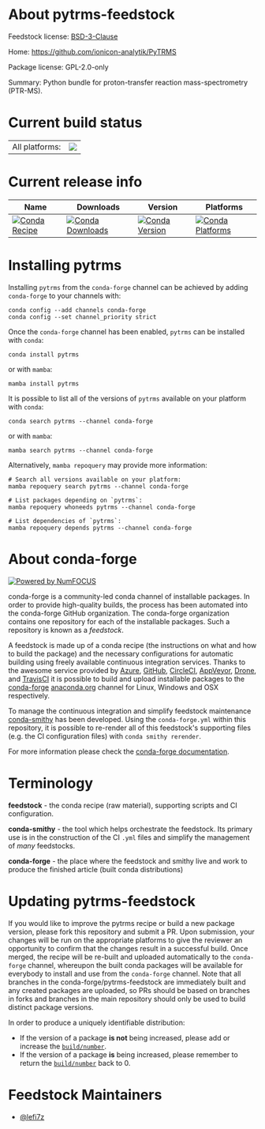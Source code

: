 About pytrms-feedstock
======================

Feedstock license: [BSD-3-Clause](https://github.com/conda-forge/pytrms-feedstock/blob/main/LICENSE.txt)

Home: https://github.com/ionicon-analytik/PyTRMS

Package license: GPL-2.0-only

Summary: Python bundle for proton-transfer reaction mass-spectrometry (PTR-MS).

Current build status
====================


<table><tr><td>All platforms:</td>
    <td>
      <a href="https://dev.azure.com/conda-forge/feedstock-builds/_build/latest?definitionId=23916&branchName=main">
        <img src="https://dev.azure.com/conda-forge/feedstock-builds/_apis/build/status/pytrms-feedstock?branchName=main">
      </a>
    </td>
  </tr>
</table>

Current release info
====================

| Name | Downloads | Version | Platforms |
| --- | --- | --- | --- |
| [![Conda Recipe](https://img.shields.io/badge/recipe-pytrms-green.svg)](https://anaconda.org/conda-forge/pytrms) | [![Conda Downloads](https://img.shields.io/conda/dn/conda-forge/pytrms.svg)](https://anaconda.org/conda-forge/pytrms) | [![Conda Version](https://img.shields.io/conda/vn/conda-forge/pytrms.svg)](https://anaconda.org/conda-forge/pytrms) | [![Conda Platforms](https://img.shields.io/conda/pn/conda-forge/pytrms.svg)](https://anaconda.org/conda-forge/pytrms) |

Installing pytrms
=================

Installing `pytrms` from the `conda-forge` channel can be achieved by adding `conda-forge` to your channels with:

```
conda config --add channels conda-forge
conda config --set channel_priority strict
```

Once the `conda-forge` channel has been enabled, `pytrms` can be installed with `conda`:

```
conda install pytrms
```

or with `mamba`:

```
mamba install pytrms
```

It is possible to list all of the versions of `pytrms` available on your platform with `conda`:

```
conda search pytrms --channel conda-forge
```

or with `mamba`:

```
mamba search pytrms --channel conda-forge
```

Alternatively, `mamba repoquery` may provide more information:

```
# Search all versions available on your platform:
mamba repoquery search pytrms --channel conda-forge

# List packages depending on `pytrms`:
mamba repoquery whoneeds pytrms --channel conda-forge

# List dependencies of `pytrms`:
mamba repoquery depends pytrms --channel conda-forge
```


About conda-forge
=================

[![Powered by
NumFOCUS](https://img.shields.io/badge/powered%20by-NumFOCUS-orange.svg?style=flat&colorA=E1523D&colorB=007D8A)](https://numfocus.org)

conda-forge is a community-led conda channel of installable packages.
In order to provide high-quality builds, the process has been automated into the
conda-forge GitHub organization. The conda-forge organization contains one repository
for each of the installable packages. Such a repository is known as a *feedstock*.

A feedstock is made up of a conda recipe (the instructions on what and how to build
the package) and the necessary configurations for automatic building using freely
available continuous integration services. Thanks to the awesome service provided by
[Azure](https://azure.microsoft.com/en-us/services/devops/), [GitHub](https://github.com/),
[CircleCI](https://circleci.com/), [AppVeyor](https://www.appveyor.com/),
[Drone](https://cloud.drone.io/welcome), and [TravisCI](https://travis-ci.com/)
it is possible to build and upload installable packages to the
[conda-forge](https://anaconda.org/conda-forge) [anaconda.org](https://anaconda.org/)
channel for Linux, Windows and OSX respectively.

To manage the continuous integration and simplify feedstock maintenance
[conda-smithy](https://github.com/conda-forge/conda-smithy) has been developed.
Using the ``conda-forge.yml`` within this repository, it is possible to re-render all of
this feedstock's supporting files (e.g. the CI configuration files) with ``conda smithy rerender``.

For more information please check the [conda-forge documentation](https://conda-forge.org/docs/).

Terminology
===========

**feedstock** - the conda recipe (raw material), supporting scripts and CI configuration.

**conda-smithy** - the tool which helps orchestrate the feedstock.
                   Its primary use is in the construction of the CI ``.yml`` files
                   and simplify the management of *many* feedstocks.

**conda-forge** - the place where the feedstock and smithy live and work to
                  produce the finished article (built conda distributions)


Updating pytrms-feedstock
=========================

If you would like to improve the pytrms recipe or build a new
package version, please fork this repository and submit a PR. Upon submission,
your changes will be run on the appropriate platforms to give the reviewer an
opportunity to confirm that the changes result in a successful build. Once
merged, the recipe will be re-built and uploaded automatically to the
`conda-forge` channel, whereupon the built conda packages will be available for
everybody to install and use from the `conda-forge` channel.
Note that all branches in the conda-forge/pytrms-feedstock are
immediately built and any created packages are uploaded, so PRs should be based
on branches in forks and branches in the main repository should only be used to
build distinct package versions.

In order to produce a uniquely identifiable distribution:
 * If the version of a package **is not** being increased, please add or increase
   the [``build/number``](https://docs.conda.io/projects/conda-build/en/latest/resources/define-metadata.html#build-number-and-string).
 * If the version of a package **is** being increased, please remember to return
   the [``build/number``](https://docs.conda.io/projects/conda-build/en/latest/resources/define-metadata.html#build-number-and-string)
   back to 0.

Feedstock Maintainers
=====================

* [@lefi7z](https://github.com/lefi7z/)

